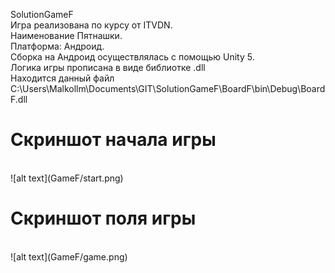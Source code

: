 SolutionGameF <br>
Игра реализована по курсу от ITVDN.<br>
Наименование Пятнашки.<br>
Платформа: Андроид.<br>
Сборка на Андроид осуществлялась с помощью Unity 5.<br>
Логика игры прописана в виде библиотке .dll<br>
Находится данный файл C:\Users\Malkollm\Documents\GIT\SolutionGameF\BoardF\bin\Debug\BoardF.dll<br>
<h1>Скриншот начала игры</h1><br>
![alt text](GameF/start.png) <br>
<h1>Скриншот поля игры</h1><br>
![alt text](GameF/game.png) <br>

